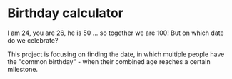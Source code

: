 # Birthday calculator
I am 24, you are 26, he is 50 ... so together we are 100! But on which date do we celebrate?

This project is focusing on finding the date, in which multiple people have the "common birthday" - when their combined age reaches a certain milestone.
